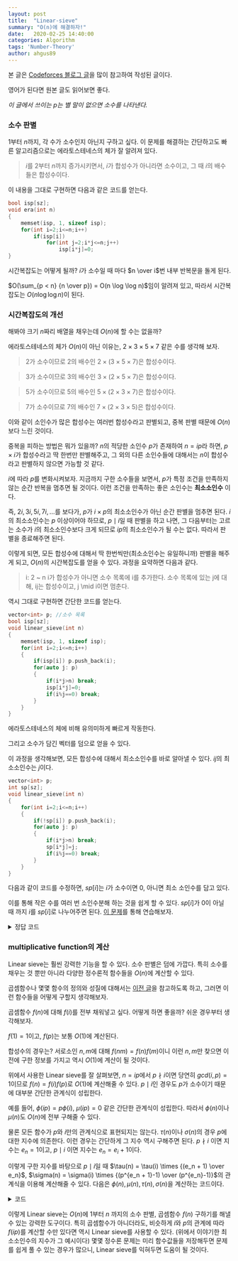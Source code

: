 ```yaml
---
layout: post
title:  "Linear-sieve"
summary: "O(n)에 해결하자!"
date:   2020-02-25 14:40:00
categories: Algorithm
tags: 'Number-Theory'
author: ahgus89
---
```


본 글은 [Codeforces 블로그 글](https://codeforces.com/blog/entry/54090)을 많이 참고하여 작성된 글이다.

영어가 된다면 원본 글도 읽어보면 좋다.

*이 글에서 쓰이는 $p$는 별 말이 없으면 소수를 나타낸다.*

### 소수 판별
$1$부터 $n$까지, 각 수가 소수인지 아닌지 구하고 싶다. 이 문제를 해결하는 간단하고도 빠른 알고리즘으로는 에라토스테네스의 체가 잘 알려져 있다. 

> $i$를 $2$부터 $n$까지 증가시키면서, $i$가 합성수가 아니라면 소수이고, 그 때 $i$의 배수들은 합성수이다.

이 내용을 그대로 구현하면 다음과 같은 코드를 얻는다.

```cpp
bool isp[sz];
void era(int n)
{
	memset(isp, 1, sizeof isp);
	for(int i=2;i<=n;i++)
		if(isp[i])
			for(int j=2;i*j<=n;j++)
				isp[i*j]=0;
}
```

시간복잡도는 어떻게 될까? $i$가 소수일 때 마다 $n \over i$번 내부 반복문을 돌게 된다.

$O(\sum_{p < n} {n \over p}) = O(n \log \log n)$임이 알려져 있고, 따라서 시간복잡도는 $O(n \log \log n)$이 된다.

### 시간복잡도의 개선
해봐야 크기 $n$짜리 배열을 채우는데 $O(n)$에 할 수는 없을까?

에라토스테네스의 체가 $O(n)$이 아닌 이유는, $2 \times 3 \times 5 \times 7$ 같은 수를 생각해 보자.

> $2$가 소수이므로 $2$의 배수인 $2 \times (3 \times 5 \times 7)$은 합성수이다.

> $3$가 소수이므로 $3$의 배수인 $3 \times (2 \times 5 \times 7)$은 합성수이다.

> $5$가 소수이므로 $5$의 배수인 $5 \times (2 \times 3 \times 7)$은 합성수이다.

> $7$가 소수이므로 $7$의 배수인 $7 \times (2 \times 3 \times 5)$은 합성수이다.

이와 같이 소인수가 많은 합성수는 여러번 합성수라고 판별되고, 중복 판별 때문에 $O(n)$보다 느린 것이다.

중복을 피하는 방법은 뭐가 있을까? $n$의 적당한 소인수 $p$가 존재하여 $n=ip$라 하면, $p \times i$가 합성수라고 딱 한번만 판별해주고, 그 외의 다른 소인수들에 대해서는 $n$이 합성수라고 판별하지 않으면 가능할 것 같다.

$i$에 따라 $p$를 변화시켜보자. 지금까지 구한 소수들을 보면서, $p$가 특정 조건을 만족하지 않는 순간 반복을 멈추면 될 것이다. 이런 조건을 만족하는 좋은 소인수는 **최소소인수** 이다. 

즉, $2i, 3i, 5i, 7i, ...$를 보다가, $p$가 $i \times p$의 최소소인수가 아닌 순간 판별을 멈추면 된다. $i$의 최소소인수는 $p$ 이상이어야 하므로, $p \mid i$일 때 판별을 하고 나면, 그 다음부터는 고르는 소수가 $i$의 최소소인수보다 크게 되므로 $ip$의 최소소인수가 될 수는 없다. 따라서 판별을 종료해주면 된다.

이렇게 되면, 모든 합성수에 대해서 딱 한번씩만(최소소인수는 유일하니까) 판별을 해주게 되고, $O(n)$의 시간복잡도를 얻을 수 있다. 과정을 요약하면 다음과 같다.

> i: 2 ~ n
> i가 합성수가 아니면 소수 목록에 i를 추가한다.
> 소수 목록에 있는 j에 대해, ij는 합성수이고, j \mid i이면 멈춘다.

역시 그대로 구현하면 간단한 코드를 얻는다.

```cpp
vector<int> p; //소수 목록
bool isp[sz];
void linear_sieve(int n)
{
	memset(isp, 1, sizeof isp);
	for(int i=2;i<=n;i++)
	{
		if(isp[i]) p.push_back(i);
		for(auto j: p)
		{
			if(i*j>n) break;
			isp[i*j]=0;
			if(i%j==0) break;
		}
	}
}
```
에라토스테네스의 체에 비해 유의미하게 빠르게 작동한다.

그리고 소수가 담긴 벡터를 덤으로 얻을 수 있다.

이 과정을 생각해보면, 모든 합성수에 대해서 최소소인수를 바로 알아낼 수 있다. $ij$의 최소소인수는 $j$이다. 

```cpp
vector<int> p; 
int sp[sz];
void linear_sieve(int n)
{
	for(int i=2;i<=n;i++)
	{
		if(!sp[i]) p.push_back(i);
		for(auto j: p)
		{
			if(i*j>n) break;
			sp[i*j]=j;
			if(i%j==0) break;
		}
	}
}
```
다음과 같이 코드를 수정하면, $sp[i]$는 $i$가 소수이면 $0$, 아니면 최소 소인수를 담고 있다.

이를 통해 작은 수를 여러 번 소인수분해 하는 것을 쉽게 할 수 있다. $sp[i]$가 0이 아닐 때 까지 $i$를 $sp[i]$로 나누어주면 된다. [이 문제](https://www.acmicpc.net/problem/16563)를 통해 연습해보자.

<details markdown="1">
<summary>정답 코드</summary>

```cpp
#include<bits/stdc++.h>
using namespace std;
typedef long long ll;
typedef pair<int, int> pii;
int n, m, k, ans;
const int mod=1e9+7;
vector<int> p;
const int sz=5050505;
int sp[sz];
int main()
{
	ios_base::sync_with_stdio(false);
	cin.tie(0);
	int i, j, temp=0;
	for(i=2;i<sz;i++)
	{
		if(!sp[i]) p.push_back(i);
		for(auto j:p)
		{
			if(i*j>=sz) break;
			sp[i*j]=j;
			if(i%j==0) break;
		}
	}
	cin>>n;
	while(n--)
	{
		cin>>i;
		while(sp[i]) cout<<sp[i]<<' ', i/=sp[i];
		cout<<i<<'\n';
	}
}
```

</details>

### multiplicative function의 계산
Linear sieve는 훨씬 강력한 기능을 할 수 있다. 소수 판별은 덤에 가깝다.
특히 소수를 채우는 것 뿐만 아니라 다양한 정수론적 함수들을 $O(n)$에 계산할 수 있다.

곱셈함수나 몇몇 함수의 정의와 성질에 대해서는 [이전 글](https://ahgus89.github.io/algorithm/Notation/)을 참고하도록 하고, 그러면 이런 함수들을 어떻게 구할지 생각해보자. 

곱셈함수 $f(n)$에 대해 $f(i)$를 전부 채워넣고 싶다. 어떻게 하면 좋을까? 쉬운 경우부터 생각해보자. 

$f(1) = 1$이고, $f(p)$는 보통 $O(1)$에 계산된다.

합성수의 경우는? 서로소인 $n, m$에 대해 $f(nm) = f(n)f(m)$이니 이런 $n, m$만 찾으면 이전에 구한 정보를 가지고 역시 $O(1)$에 계산이 될 것이다. 

위에서 사용한 Linear sieve를 잘 살펴보면, $n=ip$에서 $p \nmid i$이면 당연히 $gcd(i, p)=1$이므로 $f(n) = f(i)f(p)$로 $O(1)$에 계산해줄 수 있다. $p \mid i$인 경우도 $p$가 소수이기 때문에 대부분 간단한 관계식이 성립한다.

예를 들어, $\phi(ip) = p\phi(i)$, $\mu(ip) = 0$ 같은 간단한 관계식이 성립한다. 따라서 $\phi(n)$이나 $\mu(n)$도 $O(n)$에 전부 구해줄 수 있다.

물론 모든 함수가 $p$와 $i$만의 관계식으로 표현되지는 않는다. $\tau(n)$이나 $\sigma(n)$의 경우 $p$에 대한 지수에 의존한다. 이런 경우는 간단하게 그 지수 역시 구해주면 된다. $p \nmid i$ 이면 지수는 $e_n=1$이고, $p \mid i$ 이면 지수는 $e_n=e_i + 1$이다. 

이렇게 구한 지수를 바탕으로 $p \mid i$일 때 $\tau(n) = \tau(i) \times {(e_n + 1) \over e_n}$, $\sigma(n) = \sigma(i) \times {(p^{e_n + 1}-1) \over (p^{e_n}-1)}$의 관계식을 이용해 계산해줄 수 있다. 다음은 $\phi(n), \mu(n), \tau(n), \sigma(n)$을 계산하는 코드이다.

<details markdown="1">
<summary>코드</summary>

```cpp
#include<bits/stdc++.h>
using namespace std;
typedef long long ll;
typedef pair<int, int> pii;
int n, m, k, ans, mod=1e9+7;
int pw(int a, int b)
{
	int ret=1;
	while(b)
	{
		if(b&1) ret*=a;
		a*=a;
		b>>=1;
	}
	return ret;
}

vector<int> p;
const int sz=101010;
int sp[sz], e[sz], phi[sz], mu[sz], tau[sz], sigma[sz];

int main()
{
	ios_base::sync_with_stdio(false);
	cin.tie(0);
	int i, j, temp=0;
	phi[1]=mu[1]=tau[1]=sigma[1]=1;
	for(i=2;i<sz;i++)
	{
		if(!sp[i])
		{
			p.push_back(i);
			e[i]=1;
			phi[i]=i-1;
			mu[i]=-1;
			tau[i]=2;
			sigma[i]=i+1;
		}
		for(auto j:p)
		{
			if(i*j>=sz) break;
			sp[i*j]=j;
			if(i%j==0)
			{
				e[i*j]=e[i]+1;
				phi[i*j]=phi[i]*j;
				mu[i*j]=0;
				tau[i*j]=tau[i]/e[i*j]*(e[i*j]+1);
				sigma[i*j]=sigma[i]*(j-1)/(pw(j, e[i*j])-1)*(pw(j, e[i*j]+1)-1)/(j-1);//overflow
				break;
			}
			e[i*j]=1;
			phi[i*j]=phi[i]*phi[j];
			mu[i*j]=mu[i]*mu[j];
			tau[i*j]=tau[i]*tau[j];
			sigma[i*j]=sigma[i]*sigma[j];
		}
	}
	for(i=2;i<sz;i++)
		cout<<i<<' '<<e[i]<<' '<<phi[i]<<' '<<mu[i]<<' '<<tau[i]<<' '<<sigma[i]<<'\n';
}
```

</details>

이렇게 Linear sieve는 $O(n)$에 $1$부터 $n$ 까지의 소수 판별, 곱셈함수 $f(n)$ 구하기를 해낼 수 있는 강력한 도구이다. 특히 곱셈함수가 아니더라도, 비슷하게 $i$와 $p$의 관계에 따라 $f(ip)$를 계산할 수만 있다면 역시 Linear sieve를 사용할 수 있다. (위에서 이야기한 최소소인수의 지수가 그 예시이다) 몇몇 정수론 문제는 미리 함수값들을 저장해두면 문제를 쉽게 풀 수 있는 경우가 많으니, Linear sieve를 익혀두면 도움이 될 것이다.
